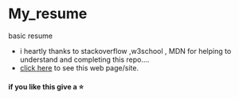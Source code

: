 # My_resume
basic resume
- i heartly thanks to stackoverflow ,w3school , MDN for helping to understand and completing this repo.... 
- [click here](https://jaswanth-0821.github.io/Resume/) to see this web page/site.

#### if you like this give a ⭐ 
